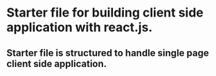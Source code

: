 # Starter file for building client side application with react.js.
## Starter file is structured to handle single page client side application.